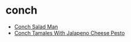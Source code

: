 # conch

 * [Conch Salad Man](index/c/conch-salad-man-51138800.json)
 * [Conch Tamales With Jalapeno Cheese Pesto](index/c/conch-tamales-with-jalapeno-cheese-pesto-107565.json)
